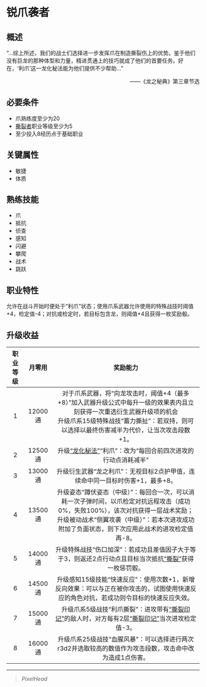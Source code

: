 # 锐爪袭者

## 概述

“…综上所述，我们的战士们选择进一步发挥爪在制造撕裂伤上的优势。鉴于他们没有巨龙的那种体型和力量，精进贯通上的技巧就成了他们的首要任务。好在，‘利爪’这一龙化秘法能为他们提供不少帮助…”
<div align="right">——《龙之秘典》第三章节选</div>

## 必要条件

* 爪熟练度至少为20
* <a href="../dilacerater" target="_blank">撕裂者</a>职业等级至少为5
* 至少投入8经历点于基础职业

## 关键属性

* 敏捷
* 体质

## 熟练技能

* 爪
* 抵抗
* 侦查
* 感知
* 闪避
* 攀爬
* 战术
* 跳跃
  
## 职业特性

允许在战斗开始时便处于“利爪”状态；使用爪系武器允许使用的特殊战技时阈值+4，检定值-4；对抗或检定时，若目标包含龙，则阈值+4且获得一枚奖励骰。

## 升级收益

职业等级|月零用|奖励能力
:--:|:--:|:--:
1|12000通|对于爪系武器，将“向龙攻击时，阈值+4（最多+8）”加入武器升级公式中每升一级的效果表内且立刻获得一次重选衍生武器升级项的机会<br>升级爪系15级特殊战技“蓄力撕扯”：若双持，则可以选择以最终伤害减半为代价，让当次攻击段数+1。
2|12500通|升级<a href="../../../../status/normal/#龙化秘法" target="_blank">“龙化秘法”</a>“利爪”：改为“每回合前四次进攻的行动点消耗减半”
3|13000通|升级衍生武器“龙之利爪”：无视目标2点护甲值，连续命中同一目标时伤害+1，最多+8。
4|13500通|升级姿态“蹲伏姿态（中级）”：每回合一次，可以消耗一次子弹时间，以爪检定对抗远程攻击（成功0%，失败100%），该次对抗获得一层战术奖励；<br>升级被动战术“侧翼攻袭（中级）”：若本次进攻成功附加了负面状态，则下次应用此战术的进攻检定值再-8。
5|14000通|升级特殊战技“伤口加深”：若成功且差值因子大于等于3，则返还2点行动点且目标当次抵抗<a href="../../../../status/normal/#撕裂" target="_blank">“撕裂”</a>获得一枚惩罚骰。
6|14500通|升级感知15级技能“快速反应”：使用次数+1，新增反向效果：可以与正在被你攻击的，试图使用快速反应的角色对抗，若成功则令目标的快速反应失效。
7|15000通|升级爪系5级战技“利爪撕裂”：进攻带有<a href="../../../../status/mark/#撕裂印记" target="_blank">“撕裂印记”</a>的敌人时，对方每有2层<a href="../../../../status/mark/#撕裂印记" target="_blank">“撕裂印记”</a>当次进攻检定值-3。
8|16000通|升级爪系25级战技“血腥风暴”：可以选择进行两次r3d2并选取较高的数值作为攻击段数，攻击命中改为造成1点伤害。

---

> *PixelHead*